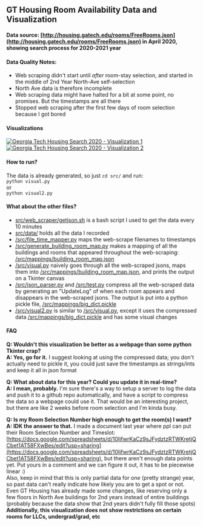 ## GT Housing Room Availability Data and Visualization

#### Data source: [http://housing.gatech.edu/rooms/FreeRooms.json](http://housing.gatech.edu/rooms/FreeRooms.json) in April 2020, showing search process for 2020-2021 year

#### Data Quality Notes:
- Web scraping didn't start until *after* room-stay selection, and started in the middle of 2nd Year North-Ave self-selection
- North Ave data is therefore incomplete
- Web scraping data might have halted for a bit at some point, no promises. But the timestamps are all there
- Stopped web scraping after the first few days of room selection because I got bored

#### Visualizations
[![Georgia Tech Housing Search 2020 - Visualization 1](https://img.youtube.com/vi/m7mX-xiZ4rc/0.jpg)](https://youtu.be/m7mX-xiZ4rc)  
[![Georgia Tech Housing Search 2020 - Visualization 2](https://img.youtube.com/vi/2aIcVjosz1k/0.jpg)](https://youtu.be/2aIcVjosz1k)  

#### How to run?
The data is already generated, so just `cd src/` and run:  
`python visual.py`  
or  
`python visual2.py`



#### What about the other files?
- [src/web_scraper/getjson.sh](src/web_scraper/getjson.sh) is a bash script I used to get the data every 10 minutes
- [src/data/](src/data/) holds all the data I recorded
- [/src/file_time_mapper.py](/src/file_time_mapper.py) maps the web-scrape filenames to timestamps
- [/src/generate_building_room_map.py](/src/generate_building_room_map.py) makes a mapping of all the buildings and rooms that appeared throughout the web-scraping: [/src/mappings/building_room_map.json](/src/mappings/building_room_map.json)
- [/src/visual.py](/src/visual.py) naively goes through all the web-scraped jsons, maps them into [/src/mappings/building_room_map.json](/src/mappings/building_room_map.json), and prints the output on a Tkinter canvas
- [/src/json_parser.py](/src/json_parser.py) and [/src/test.py](/src/test.py) compress all the web-scraped data by generating an "UpdateLog" of when each room appears and disappears in the web-scraped jsons. The output is put into a python pickle file, [/src/mappings/big_dict.pickle](/src/mappings/big_dict.pickle)
- [/src/visual2.py](/src/visual2.py) is similar to [/src/visual.py](/src/visual.py), except it uses the compressed data [/src/mappings/big_dict.pickle](/src/mappings/big_dict.pickle) and has some visual changes

#### FAQ
**Q: Wouldn't this visualization be better as a webpage than some python Tkinter crap?**    
**A: Yes, go for it.** I suggest looking at using the compressed data; you don't actually need to pickle it, you could just save the timestamps as strings/ints and keep it all in json format  

**Q: What about data for this year? Could you update it in real-time?**  
**A: I mean, probably.** I'm sure there's a way to setup a server to log the data and push it to a github repo automatically, and have a script to compress the data so a webpage could use it. That would be an interesting project, but there are like 2 weeks before room selection and I'm kinda busy.

**Q: Is my Room Selection Number high enough to get the room(s) I want?**  
**A: IDK the answer to that.** I made a document last year where ppl can put their Room Selection Number and Timeslot: [https://docs.google.com/spreadsheets/d/10IjfwrKaCz9sJFydztzRTWKretjQCbet1AT58FXwBes/edit?usp=sharing](https://docs.google.com/spreadsheets/d/10IjfwrKaCz9sJFydztzRTWKretjQCbet1AT58FXwBes/edit?usp=sharing), but there aren't enough data points yet.  Put yours in a comment and we can figure it out, it has to be piecewise linear :)  
Also, keep in mind that this is only partial data for *one* (pretty strange) year, so past data can't really indicate how likely you are to get a spot or not. Even GT Housing has already made some changes, like reserving only a few floors in North Ave buildings for 2nd years instead of entire buildings (probably because the data show that 2nd years didn't fully fill those spots)    
**Additionally, this visualization does not show restrictions on certain rooms for LLCs, undergrad/grad, etc**
